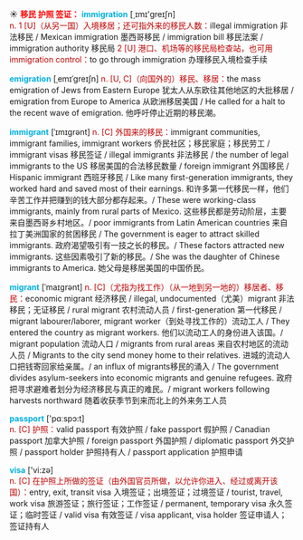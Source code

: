 ☀ <font color="red">**移民 护照 签证：**</font>
<font color="sky blue">**immigration**</font> [͵ɪmɪ'ɡreɪʃn]  
<font color="#c00000">n. 1 [U]（从另一国）入境移居；还可指外来的移民人数：</font>illegal immigration 非法移民 / Mexican immigration 墨西哥移民 / immigration bill 移民法案 / immigration authority 移民局 <font color="#c00000">2 [U] 港口、机场等的移民局检查站，也可用immigration control：</font>to go through immigration 办理移民入境检查手续
           
<font color="sky blue">**emigration**</font> [ˌemɪˈgreɪʃn]
<font color="#c00000">n. [U, C]（向国外的）移民、移居：</font>the mass emigration of Jews from Eastern Europe 犹太人从东欧往其他地区的大批移居 / emigration from Europe to America 从欧洲移居美国 / He called for a halt to the recent wave of emigration. 他呼吁停止近期的移民潮。
           
<font color="sky blue">**immigrant**</font> [ˈɪmɪgrənt]
<font color="#c00000">n. [C] 外国来的移民：</font>immigrant communities, immigrant families, immigrant workers 侨民社区；移民家庭；移民劳工 / immigrant visas 移民签证 / illegal immigrants 非法移民 / the number of legal immigrants to the US 移居美国的合法移民数量 / foreign immigrant 外国移民 / Hispanic immigrant 西班牙移民 / Like many first-generation immigrants, they worked hard and saved most of their earnings. 和许多第一代移民一样，他们辛苦工作并把赚到的钱大部分都存起来。/ These were working-class immigrants, mainly from rural parts of Mexico. 这些移民都是劳动阶层，主要来自墨西哥乡村地区。/ poor immigrants from Latin American countries 来自拉丁美洲国家的贫困移民 / The government is eager to attract skilled immigrants. 政府渴望吸引有一技之长的移民。/ These factors attracted new immigrants. 这些因素吸引了新的移民。/ She was the daughter of Chinese immigrants to America. 她父母是移居美国的中国侨民。
           
<font color="sky blue">**migrant**</font> [ˈmaɪgrənt]
<font color="#c00000">n. [C]（尤指为找工作）（从一地到另一地的）移居者、移民：</font>economic migrant 经济移民 / illegal, undocumented（尤美）migrant 非法移民；无证移民 / rural migrant 农村流动人员 / first-generation 第一代移民 / migrant labourer/laborer, migrant worker（到处寻找工作的）流动工人 / They entered the country as migrant workers. 他们以流动工人的身份进入该国。/ migrant population 流动人口 / migrants from rural areas 来自农村地区的流动人员 / Migrants to the city send money home to their relatives. 进城的流动人口把钱寄回家给亲属。/ an influx of migrants移民的涌入 / The government divides asylum-seekers into economic migrants and genuine refugees. 政府把寻求避难者划分为经济移民与真正的难民。/ migrant workers following harvests northward 随着收获季节到来而北上的外来务工人员
           
<font color="sky blue">**passport**</font> ['pɑːspɔ:t]  
<font color="#c00000">n. [C] 护照：</font>valid passport 有效护照 / fake passport 假护照 / Canadian passport 加拿大护照 / foreign passport 外国护照 / diplomatic passport 外交护照 / passport holder 护照持有人 / passport application 护照申请 

<font color="sky blue">**visa**</font> ['vi:zə]  
<font color="#c00000">n. [C] 在护照上所做的签证（由外国官员所做，以允许你进入、经过或离开该国）：</font>entry, exit, transit visa 入境签证；出境签证；过境签证 / tourist, travel, work visa 旅游签证；旅行签证；工作签证 / permanent, temporary visa 永久签证；临时签证 / valid visa 有效签证 / visa applicant, visa holder 签证申请人；签证持有人

